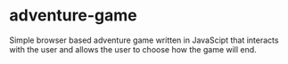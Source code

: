 # adventure-game
Simple browser based adventure game written in JavaScipt that interacts with the user and allows the user to choose how the game will end.
